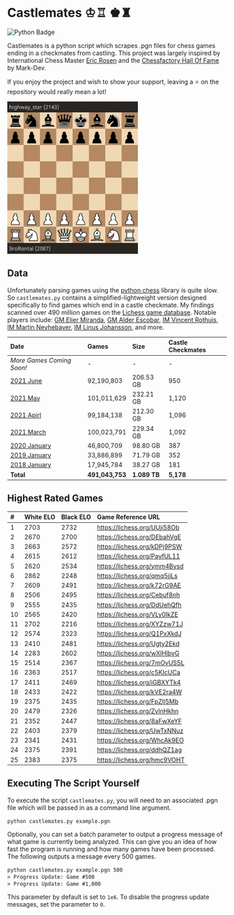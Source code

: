 # Castlemates ♔♖ ♚♜
![Python Badge](https://img.shields.io/badge/Python-007396?style=for-the-badge&labelColor=black&logo=Python&logoColor=white) 

Castlemates is a python script which scrapes .pgn files for chess games ending in a checkmates from castling. This project was largely inspired by International Chess Master [Eric Rosen](https://twitter.com/im_rosen?lang=en) and the [Chessfactory Hall Of Fame](https://github.com/mark-dev/chessfactory-hall-of-fame) by Mark-Dev. 

If you enjoy the project and wish to show your support, leaving a ⭐ on the repository would really mean a lot!

<a href="https://lichess.org/CW7va6EJ" target="_blank"><img src="exampleCastlemate.gif" width=300></a>

## Data
Unfortunately parsing games using the [python chess](https://python-chess.readthedocs.io/en/latest/) library is quite slow. So `castlemates.py` contains a simplified-lightweight version designed specifically to find games which end in a castle checkmate. My findings scanned over 490 million games on the [Lichess game database](https://database.lichess.org/). Notable players include: [GM Elier Miranda](https://lichess.org/7mOvUS5L), [GM Alder Escobar](https://lichess.org/PayfUL11), [IM Vincent Rothuis](https://lichess.org/qmq5jjLs), [IM Martin Neyhebaver](https://lichess.org/ymm4Bysd), [IM Linus Johansson](https://lichess.org/PayfUL11), and more.

| Date                                                                                  | Games           | Size         | Castle Checkmates |
|:--------------------------------------------------------------------------------------|:----------------|:-------------|:------------------|
| *More Games Coming Soon!*                                                             | -               | -            | -                 |
| [2021 June](https://github.com/owenps/Castlemates/blob/main/results/2021-06.txt)      | 92,190,803      | 206.53 GB    | 950               |
| [2021 May](https://github.com/owenps/Castlemates/blob/main/results/2021-05.txt)       | 101,011,629     | 232.21 GB    | 1,120             |
| [2021 Apirl](https://github.com/owenps/Castlemates/blob/main/results/2021-04.txt)     | 99,184,138      | 212.30 GB    | 1,096             |
| [2021 March](https://github.com/owenps/Castlemates/blob/main/results/2019-01.txt)     | 100,023,791     | 229.34 GB    | 1,092             |
| [2020 January](https://github.com/owenps/Castlemates/blob/main/results/2019-01.txt)   | 46,800,709      | 98.80 GB     | 387               |
| [2019 January](https://github.com/owenps/Castlemates/blob/main/results/2019-01.txt)   | 33,886,899      | 71.79 GB     | 352               |
| [2018 January](https://github.com/owenps/Castlemates/blob/main/results/2018-01.txt)   | 17,945,784      | 38.27 GB     | 181               |
| **Total**                                                                             | **491,043,753** | **1.089 TB** | **5,178**         |

## Highest Rated Games

| #  | White ELO | Black ELO | Game Reference URL           |   
|:---|:----------|:----------|:-----------------------------|
| 1  | 2703      | 2732      | https://lichess.org/UUji58Ob | <!-- 5435 -->
| 2  | 2670      | 2700      | https://lichess.org/DEbahVgE | <!-- 5370 -->
| 3  | 2663      | 2572      | https://lichess.org/kDPj9PSW | <!-- 5235 -->
| 4  | 2615      | 2612      | https://lichess.org/PayfUL11 | <!-- 5227 -->
| 5  | 2620      | 2534      | https://lichess.org/ymm4Bysd | <!-- 5154 -->
| 6  | 2862      | 2248      | https://lichess.org/qmq5jjLs | <!-- 5110 -->
| 7  | 2609      | 2491      | https://lichess.org/k72rG9AE | <!-- 5100 -->
| 8  | 2506      | 2495      | https://lichess.org/Cebuf8nh | <!-- 5001 -->
| 9  | 2555      | 2435      | https://lichess.org/DdUehQfh | <!-- 4990 -->
| 10 | 2565      | 2420      | https://lichess.org/VLy0IkZE | <!-- 4985 -->
| 11 | 2702      | 2216      | https://lichess.org/XYZzw71J | <!-- 4918 -->
| 12 | 2574      | 2323      | https://lichess.org/Q1PxXkdJ | <!-- 4897 -->
| 13 | 2410      | 2481      | https://lichess.org/Ugty2Ekd | <!-- 4891 -->
| 14 | 2283      | 2602      | https://lichess.org/wXlHlbvG | <!-- 4885 -->
| 15 | 2514      | 2367      | https://lichess.org/7mOvUS5L | <!-- 4881 -->
| 16 | 2363      | 2517      | https://lichess.org/c5KIcUCa | <!-- 4880 -->
| 17 | 2411      | 2469      | https://lichess.org/iGBXYTk4 | <!-- 4880 --> 
| 18 | 2433      | 2422      | https://lichess.org/kVE2ra4W | <!-- 4855 -->
| 19 | 2375      | 2435      | https://lichess.org/FpZIl5Mb | <!-- 4810 -->
| 20 | 2479      | 2326      | https://lichess.org/ZvlnHkhn | <!-- 4805 --> 
| 21 | 2352      | 2447      | https://lichess.org/8aFwXeYF | <!-- 4799 -->
| 22 | 2403      | 2379      | https://lichess.org/UwTxNNuz | <!-- 4782 -->
| 23 | 2341      | 2431      | https://lichess.org/WhcAk9EO | <!-- 4772 --> 
| 24 | 2375      | 2391      | https://lichess.org/ddhQZ1ag | <!-- 4766 -->
| 25 | 2383      | 2375      | https://lichess.org/hmc9VOHT | <!-- 4758 --> 

## Executing The Script Yourself
To execute the script `castlemates.py`, you will need to an associated .pgn file which will be passed in as a command line argument. 
```
python castlemates.py example.pgn
```
Optionally, you can set a batch parameter to output a progress message of what game is currently being analyzed. This can give you an idea of how fast the program is running and how many games have been processed. The following outputs a message every 500 games. 
```
python castlemates.py example.pgn 500
> Progress Update: Game #500
> Progress Update: Game #1,000
```
This parameter by default is set to `1e6`. To disable the progress update messages, set the parameter to `0`.
